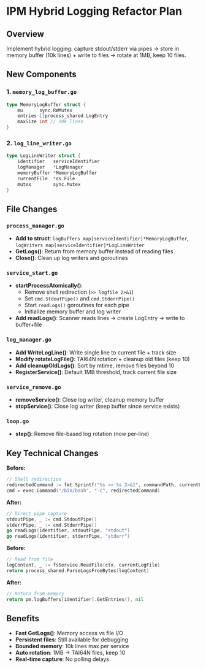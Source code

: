 # IPM Hybrid Logging Refactor Plan

## Overview
Implement hybrid logging: capture stdout/stderr via pipes → store in memory buffer (10k lines) + write to files → rotate at 1MB, keep 10 files.

## New Components

### 1. `memory_log_buffer.go`
```go
type MemoryLogBuffer struct {
    mu      sync.RWMutex
    entries []process_shared.LogEntry
    maxSize int // 10k lines
}
```

### 2. `log_line_writer.go`
```go
type LogLineWriter struct {
    identifier   serviceIdentifier
    logManager   *LogManager
    memoryBuffer *MemoryLogBuffer
    currentFile  *os.File
    mutex        sync.Mutex
}
```

## File Changes

### `process_manager.go`
- **Add to struct**: `logBuffers map[serviceIdentifier]*MemoryLogBuffer`, `logWriters map[serviceIdentifier]*LogLineWriter`
- **GetLogs()**: Return from memory buffer instead of reading files
- **Close()**: Clean up log writers and goroutines

### `service_start.go`
- **startProcessAtomically()**: 
  - Remove shell redirection (`>> logfile 2>&1`)
  - Set `cmd.StdoutPipe()` and `cmd.StderrPipe()`
  - Start `readLogs()` goroutines for each pipe
  - Initialize memory buffer and log writer
- **Add readLogs()**: Scanner reads lines → create LogEntry → write to buffer+file

### `log_manager.go`
- **Add WriteLogLine()**: Write single line to current file + track size
- **Modify rotateLogFile()**: TAI64N rotation + cleanup old files (keep 10)
- **Add cleanupOldLogs()**: Sort by mtime, remove files beyond 10
- **RegisterService()**: Default 1MB threshold, track current file size

### `service_remove.go`
- **removeService()**: Close log writer, cleanup memory buffer
- **stopService()**: Close log writer (keep buffer since service exists)

### `loop.go`
- **step()**: Remove file-based log rotation (now per-line)

## Key Technical Changes

**Before:**
```go
// Shell redirection
redirectedCommand := fmt.Sprintf("%s >> %s 2>&1", commandPath, currentLogFile)
cmd = exec.Command("/bin/bash", "-c", redirectedCommand)
```

**After:**
```go
// Direct pipe capture
stdoutPipe, _ := cmd.StdoutPipe()
stderrPipe, _ := cmd.StderrPipe()
go readLogs(identifier, stdoutPipe, "stdout")
go readLogs(identifier, stderrPipe, "stderr")
```

**Before:**
```go
// Read from file
logContent, _ := fsService.ReadFile(ctx, currentLogFile)
return process_shared.ParseLogsFromBytes(logContent)
```

**After:**
```go
// Return from memory
return pm.logBuffers[identifier].GetEntries(), nil
```

## Benefits
- **Fast GetLogs()**: Memory access vs file I/O
- **Persistent files**: Still available for debugging
- **Bounded memory**: 10k lines max per service
- **Auto rotation**: 1MB → TAI64N files, keep 10
- **Real-time capture**: No polling delays 